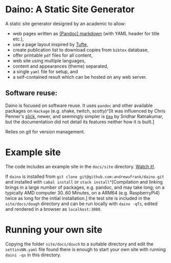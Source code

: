 #  Daino: A Static Site Generator
A static site generator designed by an academic to allow: 

- web pages written as [(Pandoc) markdown](https://pandoc.org/MANUAL.html#pandocs-markdown) (with YAML header for title etc.),
- use a page layout inspired by [Tufte](https://en.wikipedia.org/wiki/Edward_Tufte),
- create publication list to download copies from `bibtex` database,
- offer printable `pdf` files for all content,
- web site using multiple languages,
- content and appearances (theme) separated,
- a single `yaml` file for setup, and 
- a self-contained result which can be hosted on any web server.

## Software reuse:
Daino is focused on software reuse. It uses  `pandoc` and other available packages on `Hackage` (e.g. shake, twitch, scotty)^[It was influenced by Chris Penner's [slick](https://github.com/ChrisPenner/slick#readme), newer, and seemingly simpler is [`Ema`](`https://github.com/srid/ema`) by  Sridhar Ratnakumar, but the documentation did not detail its features neither how it is built.] 

Relies on git for version management.

# Example site
The code includes an example site in the `docs/site` directory. [Watch it!](daino.gerastree.at). 

If `daino` is installed from `git clone git@github.com:andrewufrank/daino.git` and installed with `cabal install` or `stack install`^[Compilation and linking brings in a large number of packages, e.g. pandoc, and may take long; on a typically AMD computer 30..60 Minutes, on a ARM64 (e.g. RaspberryPi4) twice as long for the initial installation.] the test site is included in the `site/docs/dough` directory and can be run locally with `daino -qTs`, edited and rendered in a browser as `localhost:3000`.

# Running your own site
Copying the folder `site/docs/douch` to a suitable directory and edit the `settinsNN.yaml` file found there is enough to start your own site with running `daini -qs` in this directory.  


